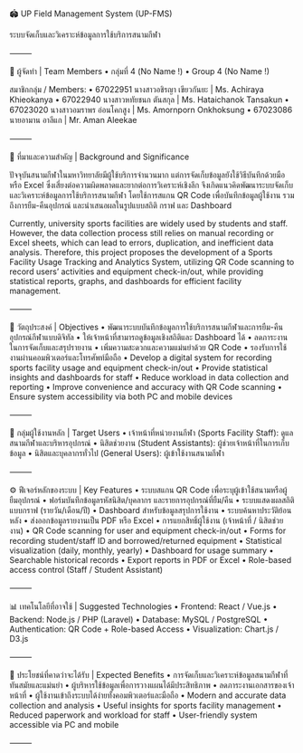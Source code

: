 
🏟️ UP Field Management System (UP-FMS)

ระบบจัดเก็บและวิเคราะห์ข้อมูลการใช้บริการสนามกีฬา

⸻

👥 ผู้จัดทำ | Team Members
	•	กลุ่มที่ 4 (No Name !)
	•	Group 4 (No Name !)

สมาชิกกลุ่ม / Members:
	•	67022951 นางสาวอชิรญา เขียวกันยะ | Ms. Achiraya Khieokanya
	•	67022940 นางสาวหทัยชนก ตันสกุล | Ms. Hataichanok Tansakun
	•	67023020 นางสาวอมราพร อ่อนโคกสูง | Ms. Amornporn Onkhoksung
	•	67023086 นายอามาน อาลีแก | Mr. Aman Aleekae

⸻

📌 ที่มาและความสำคัญ | Background and Significance

ปัจจุบันสนามกีฬาในมหาวิทยาลัยมีผู้ใช้บริการจำนวนมาก แต่การจัดเก็บข้อมูลยังใช้วิธีบันทึกด้วยมือหรือ Excel ซึ่งเสี่ยงต่อความผิดพลาดและยากต่อการวิเคราะห์เชิงลึก จึงเกิดแนวคิดพัฒนาระบบจัดเก็บและวิเคราะห์ข้อมูลการใช้บริการสนามกีฬา โดยใช้การสแกน QR Code เพื่อบันทึกข้อมูลผู้ใช้งาน รวมถึงการยืม-คืนอุปกรณ์ และนำเสนอผลในรูปแบบสถิติ กราฟ และ Dashboard

Currently, university sports facilities are widely used by students and staff. However, the data collection process still relies on manual recording or Excel sheets, which can lead to errors, duplication, and inefficient data analysis. Therefore, this project proposes the development of a Sports Facility Usage Tracking and Analytics System, utilizing QR Code scanning to record users’ activities and equipment check-in/out, while providing statistical reports, graphs, and dashboards for efficient facility management.

⸻

🎯 วัตถุประสงค์ | Objectives
	•	พัฒนาระบบบันทึกข้อมูลการใช้บริการสนามกีฬาและการยืม-คืนอุปกรณ์กีฬาแบบดิจิทัล
	•	ให้เจ้าหน้าที่สามารถดูข้อมูลเชิงสถิติและ Dashboard ได้
	•	ลดภาระงานในการจัดเก็บและสรุปรายงาน
	•	เพิ่มความสะดวกและความแม่นยำด้วย QR Code
	•	รองรับการใช้งานผ่านคอมพิวเตอร์และโทรศัพท์มือถือ
	•	Develop a digital system for recording sports facility usage and equipment check-in/out
	•	Provide statistical insights and dashboards for staff
	•	Reduce workload in data collection and reporting
	•	Improve convenience and accuracy with QR Code scanning
	•	Ensure system accessibility via both PC and mobile devices

⸻

👥 กลุ่มผู้ใช้งานหลัก | Target Users
	•	เจ้าหน้าที่หน่วยงานกีฬา (Sports Facility Staff): ดูแลสนามกีฬาและบริหารอุปกรณ์
	•	นิสิตช่วยงาน (Student Assistants): ผู้ช่วยเจ้าหน้าที่ในการเก็บข้อมูล
	•	นิสิตและบุคลากรทั่วไป (General Users): ผู้เข้าใช้งานสนามกีฬา

⸻

⚙️ ฟีเจอร์หลักของระบบ | Key Features
	•	ระบบสแกน QR Code เพื่อระบุผู้เข้าใช้สนามหรือผู้ยืมอุปกรณ์
	•	ฟอร์มบันทึกข้อมูลรหัสนิสิต/บุคลากร และรายการอุปกรณ์ที่ยืม/คืน
	•	ระบบแสดงผลสถิติแบบกราฟ (รายวัน/เดือน/ปี)
	•	Dashboard สำหรับข้อมูลสรุปการใช้งาน
	•	ระบบค้นหาประวัติย้อนหลัง
	•	ส่งออกข้อมูลรายงานเป็น PDF หรือ Excel
	•	การแยกสิทธิ์ผู้ใช้งาน (เจ้าหน้าที่ / นิสิตช่วยงาน)
	•	QR Code scanning for user and equipment check-in/out
	•	Forms for recording student/staff ID and borrowed/returned equipment
	•	Statistical visualization (daily, monthly, yearly)
	•	Dashboard for usage summary
	•	Searchable historical records
	•	Export reports in PDF or Excel
	•	Role-based access control (Staff / Student Assistant)

⸻

📊 เทคโนโลยีที่อาจใช้ | Suggested Technologies
	•	Frontend: React / Vue.js
	•	Backend: Node.js / PHP (Laravel)
	•	Database: MySQL / PostgreSQL
	•	Authentication: QR Code + Role-based Access
	•	Visualization: Chart.js / D3.js

⸻

🚀 ประโยชน์ที่คาดว่าจะได้รับ | Expected Benefits
	•	การจัดเก็บและวิเคราะห์ข้อมูลสนามกีฬาที่ทันสมัยและแม่นยำ
	•	ผู้บริหารใช้ข้อมูลเพื่อการวางแผนได้มีประสิทธิภาพ
	•	ลดภาระงานเอกสารของเจ้าหน้าที่
	•	ผู้ใช้งานเข้าถึงระบบได้ง่ายทั้งคอมพิวเตอร์และมือถือ
	•	Modern and accurate data collection and analysis
	•	Useful insights for sports facility management
	•	Reduced paperwork and workload for staff
	•	User-friendly system accessible via PC and mobile

⸻
